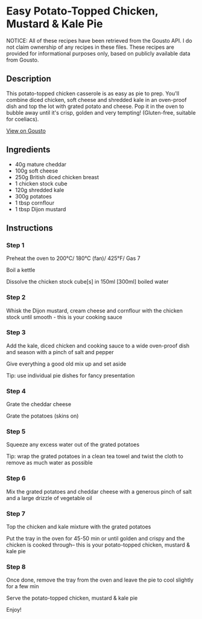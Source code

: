 # Easy Potato-Topped Chicken, Mustard & Kale Pie 

NOTICE: All of these recipes have been retrieved from the Gousto API. I do not claim ownership of any recipes in these files. These recipes are provided for informational purposes only, based on publicly available data from Gousto.

## Description

This potato-topped chicken casserole is as easy as pie to prep. You'll combine diced chicken, soft cheese and shredded kale in an oven-proof dish and top the lot with grated potato and cheese. Pop it in the oven to bubble away until it's crisp, golden and very tempting! (Gluten-free, suitable for coeliacs).

[View on Gousto](https://www.gousto.co.uk/recipes/cookbook/easy-potato-topped-chicken-mustard-kale-pie)

## Ingredients

- 40g mature cheddar
- 100g soft cheese
- 250g British diced chicken breast
- 1 chicken stock cube
- 120g shredded kale
- 300g potatoes
- 1 tbsp cornflour
- 1 tbsp Dijon mustard

## Instructions


### Step 1

Preheat the oven to 200&deg;C/ 180&deg;C (fan)/ 425&deg;F/ Gas 7


Boil a kettle&nbsp;


Dissolve the chicken stock cube<span class="text-danger">[s]</span> in 150ml <span class="text-danger">[300ml]</span> boiled water


### Step 2

Whisk&nbsp;the Dijon mustard,&nbsp;cream&nbsp;cheese&nbsp;and cornflour with the chicken stock&nbsp;until smooth - this is your cooking sauce


### Step 3

Add the kale, diced&nbsp;chicken and cooking sauce&nbsp;to a wide&nbsp;oven-proof dish and season with a pinch of&nbsp;salt and pepper&nbsp;


Give everything a good old mix up and set aside


Tip: use individual pie dishes for fancy presentation


### Step 4

Grate the cheddar cheese&nbsp;


Grate the potatoes (skins on)&nbsp;


### Step 5

Squeeze any excess water out of the grated potatoes&nbsp;


Tip: wrap the grated potatoes in a clean tea towel and twist the cloth to remove as much water as possible


### Step 6

Mix the grated potatoes and cheddar cheese with a generous pinch of salt and a large drizzle of vegetable oil


### Step 7

Top the chicken and kale mixture with the grated potatoes&nbsp;


Put the tray in the oven for 45-50 min or until golden and crispy and the chicken is cooked through&ndash; this is your&nbsp;potato-topped chicken, mustard &amp; kale pie&nbsp;

### Step 8

Once done, remove the tray from the oven and leave the&nbsp;pie to&nbsp;cool&nbsp;slightly for a few min&nbsp;


Serve the&nbsp;potato-topped&nbsp;chicken, mustard &amp; kale pie


Enjoy!

